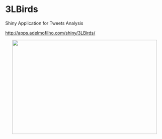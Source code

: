 # 3LBirds
Shiny Application for Tweets Analysis

http://apps.adelmofilho.com/shiny/3LBirds/


<p align="center">
  <img width="460" height="300" src="https://i.imgur.com/UwONiyR.png">
</p>
